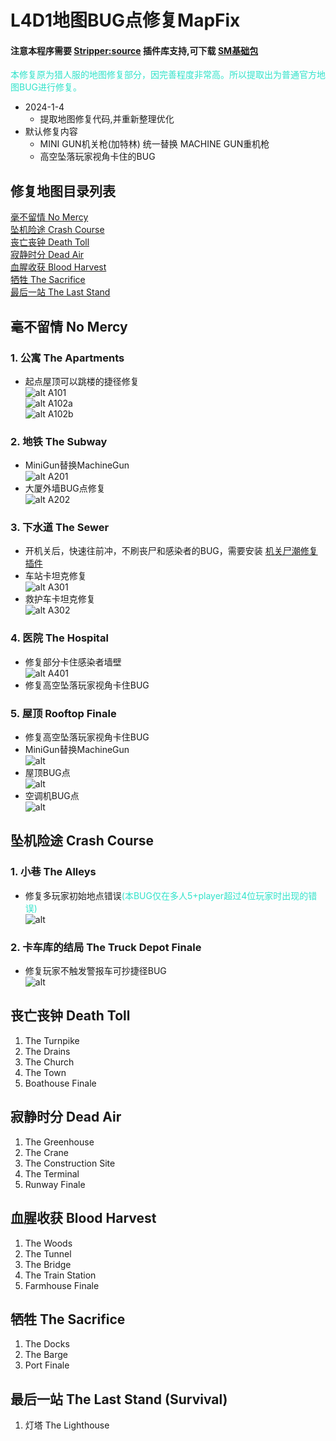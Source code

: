 # L4D1地图BUG点修复MapFix
#### 注意本程序需要 [Stripper:source](http://www.bailopan.net/stripper/) 插件库支持,可下载 [SM基础包](https://github.com/ZBzibing/Left4Dead/tree/main/SM%E5%9F%BA%E7%A1%80%E5%8C%85)

<font color=#30e3ca>
本修复原为猎人服的地图修复部分，因完善程度非常高。所以提取出为普通官方地图BUG进行修复。
</font>

- 2024-1-4
  - 提取地图修复代码,并重新整理优化
- 默认修复内容
  - MINI GUN机关枪(加特林) 统一替换 MACHINE GUN重机枪
  - 高空坠落玩家视角卡住的BUG

## 修复地图目录列表
[毫不留情 No Mercy](#毫不留情-no-mercy)
<br>[坠机险途 Crash Course](#坠机险途-crash-course)
<br>[丧亡丧钟 Death Toll](#丧亡丧钟-death-toll)
<br>[寂静时分 Dead Air](#寂静时分-dead-air)
<br>[血腥收获 Blood Harvest](#血腥收获-blood-harvest)
<br>[牺牲 The Sacrifice](#牺牲-the-sacrifice)
<br>[最后一站 The Last Stand](#最后一站-the-last-stand-survival)

## 毫不留情 No Mercy
### 1. 公寓   The Apartments
- 起点屋顶可以跳楼的捷径修复  
![alt A101](./img/A101.jpg)  
![alt A102a](./img/A102a.jpg)  
![alt A102b](./img/A102b.jpg)
### 2. 地铁   The Subway
- MiniGun替换MachineGun  
![alt A201](./img/A201.jpg)
- 大厦外墙BUG点修复  
![alt A202](./img/A202.jpg)
### 3. 下水道 The Sewer  
- 开机关后，快速往前冲，不刷丧尸和感染者的BUG，需要安装 [机关尸潮修复插件](https://github.comZBzibing)
- 车站卡坦克修复  
![alt A301](./img/A301.jpg)
- 救护车卡坦克修复  
![alt A302](./img/A302.jpg)
### 4. 医院   The Hospital
- 修复部分卡住感染者墙壁  
![alt A401](./img/A402.jpg)
- 修复高空坠落玩家视角卡住BUG
### 5. 屋顶   Rooftop Finale
- 修复高空坠落玩家视角卡住BUG
- MiniGun替换MachineGun  
![alt](./img/A501.jpg)
- 屋顶BUG点  
![alt](./img/A502.jpg)
- 空调机BUG点  
![alt](./img/A503.jpg)


## 坠机险途 Crash Course
### 1. 小巷 The Alleys
- 修复多玩家初始地点错误<font color=#30e3ca>(本BUG仅在多人5+player超过4位玩家时出现的错误)</font>  
![alt](./img/B101.jpg)
### 2. 卡车库的结局 The Truck Depot Finale	
- 修复玩家不触发警报车可抄捷径BUG  
![alt](./img/B201.jpg)
## 丧亡丧钟 Death Toll
1. The Turnpike
2. The Drains
3. The Church
4. The Town
5. Boathouse Finale	
## 寂静时分 Dead Air
1. The Greenhouse
2. The Crane
3. The Construction Site
4. The Terminal
5. Runway Finale
## 血腥收获 Blood Harvest
1. The Woods
2. The Tunnel
3. The Bridge
4. The Train Station
5. Farmhouse Finale
## 牺牲 The Sacrifice
1. The Docks
2. The Barge
3. Port Finale
## 最后一站 The Last Stand (Survival)
1. 灯塔 The Lighthouse

<!--
1. 收费公路
1. 排水沟
2. 教会
3. 镇
4. 船屋结局	1. 温室
5. 起重机
6. 施工现场
7. 终端
8. 跑道结局
血液中的收获
血液中的收获	牺牲
牺牲	最后一站(存活，不要混淆L4D2版本)
最后一站(存活)
1. 树林里
2. 隧道
3. 桥
4. 火车站
5. 农舍的结局	1. 码头
6. 驳船
7. 口结局	灯塔 -->